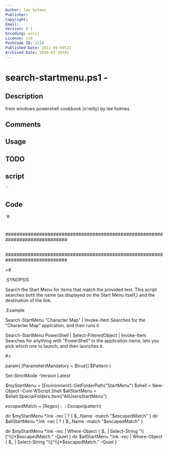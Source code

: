 ```yaml
---
Author: lee holmes
Publisher: 
Copyright: 
Email: 
Version: 0.1
Encoding: ascii
License: cc0
PoshCode ID: 2210
Published Date: 2011-09-09t21
Archived Date: 2016-03-19t02
---
```


# search-startmenu.ps1 - 

## Description

from windows powershell cookbook (o’reilly) by lee holmes

## Comments



## Usage



## TODO



## script

``

## Code

`#
 #
 ##############################################################################
 ##
 ##
 ##
 ##############################################################################
 
 <#
 
 .SYNOPSIS
 
 Search the Start Menu for items that match the provided text. This script
 searches both the name (as displayed on the Start Menu itself,) and the
 destination of the link.
 
 .Example
 
 Search-StartMenu "Character Map" | Invoke-Item
 Searches for the "Character Map" appication, and then runs it
 
 Search-StartMenu PowerShell | Select-FilteredObject | Invoke-Item
 Searches for anything with "PowerShell" in the application name, lets you
 pick which one to launch, and then launches it.
 
 #>
 
 param(
     [Parameter(Mandatory = $true)]
     $Pattern
 )
 
 Set-StrictMode -Version Latest
 
 $myStartMenu = [Environment]::GetFolderPath("StartMenu")
 $shell = New-Object -Com WScript.Shell
 $allStartMenu = $shell.SpecialFolders.Item("AllUsersStartMenu")
 
 $escapedMatch = [Regex]::Escape($pattern)
 
 dir $myStartMenu *.lnk -rec | ? { $_.Name -match "$escapedMatch" }
 dir $allStartMenu *.lnk -rec | ? { $_.Name -match "$escapedMatch" }
 
 dir $myStartMenu *.lnk -rec |
     Where-Object { $_ | Select-String "\\[^\\]*$escapedMatch\." -Quiet }
 dir $allStartMenu *.lnk -rec |
     Where-Object { $_ | Select-String "\\[^\\]*$escapedMatch\." -Quiet }
`

